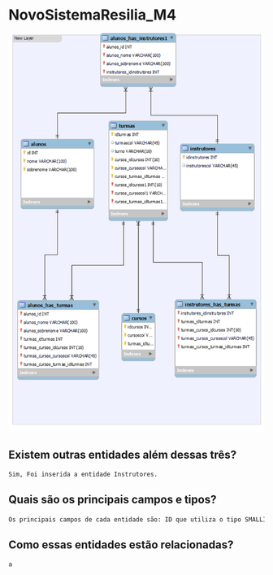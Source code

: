 # NovoSistemaResilia_M4


![diagrama](diagramaM4.png)


## Existem outras entidades além dessas três?

```sh
Sim, Foi inserida a entidade Instrutores.
```

## Quais são os principais campos e tipos?

```sh
Os principais campos de cada entidade são: ID que utiliza o tipo SMALLINT e nome que utiliza VARCHAR(100)  
```

## Como essas entidades estão relacionadas?

```sh
a
```
